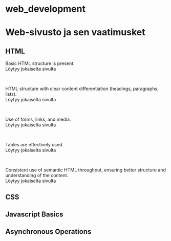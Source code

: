 # web_development
 <h1>Web-sivusto ja sen vaatimusket</h1>

 <h2>HTML</h2>

 <p> Basic HTML structure is present. <br> Löytyy jokaiselta sivulta</p>

 <br><p> HTML structure with clear content differentiation (headings, paragraphs, lists). <br> Löytyy jokaiselta sivulta</p>

 <br><p> Use of forms, links, and media. <br> Löytyy jokaiselta sivulta</p>

 <br><p> Tables are effectively used. <br> Löytyy jokaiselta sivulta</p>

 <br><p> Consistent use of semantic HTML throughout, ensuring better structure and understanding of the content. <br> Löytyy jokaiselta sivulta</p>



 <h2>CSS</h2>

 <p> </p>


 <h2>Javascript Basics</h2>

 <p> </p>


 <h2>Asynchronous Operations</h2>

 <p> </p>
